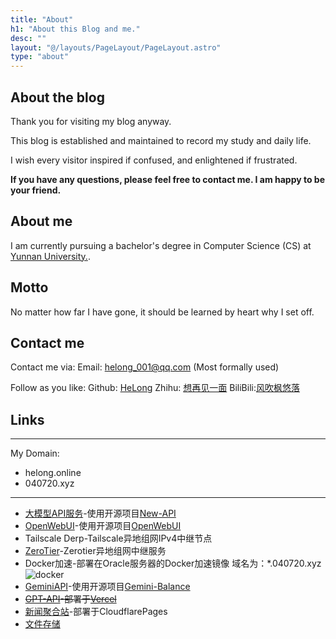 ```yaml
---
title: "About"
h1: "About this Blog and me."
desc: ""
layout: "@/layouts/PageLayout/PageLayout.astro"
type: "about"
---
```


## About the blog
Thank you for visiting my blog anyway.

This blog is established and maintained to record my study and daily life.

I wish every visitor inspired if confused, and enlightened if frustrated.

**If you have any questions, please feel free to contact me. I am happy to be your friend.**

## About me

I am currently pursuing a bachelor's degree in Computer Science (CS) at [Yunnan University.](https://www.ynu.edu.cn/).

## Motto
No matter how far I have gone, it should be learned by heart why I set off.

## Contact me
Contact me via:
  Email: helong_001@qq.com (Most formally used)

Follow as you like:
  Github: [HeLong](https://github.com/Helongaa)
  Zhihu: [想再见一面](https://www.zhihu.com/people/yu-luo-wu-sheng-73-99)
  BiliBili:[风吹枫悠落](https://space.bilibili.com/491035693)

## Links
---
My Domain:
- helong.online
- 040720.xyz
---
- [大模型API服务](https://api.helong.online/)-使用开源项目[New-API](https://github.com/QuantumNous/new-api)
- [OpenWebUI](https://ai.helong.online/)-使用开源项目[OpenWebUI](https://openwebui.com/)
- Tailscale Derp-Tailscale异地组网IPv4中继节点
- [ZeroTier](https://zerotier.helong.online/)-Zerotier异地组网中继服务
- Docker加速-部署在Oracle服务器的Docker加速镜像
    域名为：*.040720.xyz
    ![docker](https://github.com/user-attachments/assets/aa1a31d8-a733-49db-8f84-d3581b740be7)
- [GeminiAPI](https://gemini.040720.xyz/)-使用开源项目[Gemini-Balance
](https://github.com/snailyp/gemini-balance)
- ~~[GPT-API](https://gpt.040720.xyz/)-部署于[Vercel
](https://vercel.com/)~~
- [新闻聚合站](https://news.helong.online/)-部署于CloudflarePages
- [文件存储](https://file.helong.online/)
